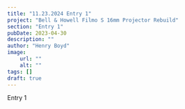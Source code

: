 ```yaml
---
title: "11.23.2024 Entry 1"
project: "Bell & Howell Filmo S 16mm Projector Rebuild"
section: "Entry 1"
pubDate: 2023-04-30
description: ""
author: "Henry Boyd"
image:
    url: ""
    alt: ""
tags: []
draft: true
---
```


Entry 1
